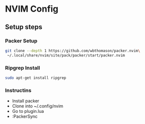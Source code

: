 # NVIM Config
## Setup steps
### Packer Setup
```bash
git clone --depth 1 https://github.com/wbthomason/packer.nvim\
 ~/.local/share/nvim/site/pack/packer/start/packer.nvim
 ```

### Ripgrep Install
```bash
sudo apt-get install ripgrep
```

### Instructins
- Install packer
- Clone into ~/.config/nvim
- Go to plugin.lua
- :PackerSync
